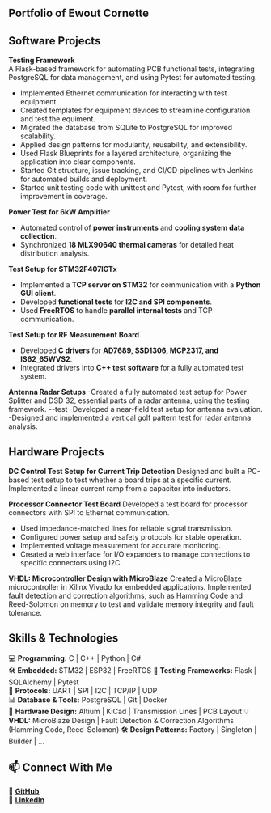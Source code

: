 ## Portfolio of Ewout Cornette 


## Software Projects  

**Testing Framework**  
A Flask-based framework for automating PCB functional tests, integrating PostgreSQL for data management, and using Pytest for automated testing.

- Implemented Ethernet communication for interacting with test equipment.
- Created templates for equipment devices to streamline configuration and test the equiment.
- Migrated the database from SQLite to PostgreSQL for improved scalability.
- Applied design patterns for modularity, reusability, and extensibility.
- Used Flask Blueprints for a layered architecture, organizing the application into clear components.
- Started Git structure, issue tracking, and CI/CD pipelines with Jenkins for automated builds and deployment.
- Started unit testing code with unittest and Pytest, with room for further improvement in coverage.

 **Power Test for 6kW Amplifier**  
- Automated control of **power instruments** and **cooling system data collection**.  
- Synchronized **18 MLX90640 thermal cameras** for detailed heat distribution analysis.  

**Test Setup for STM32F407IGTx**  
- Implemented a **TCP server on STM32** for communication with a **Python GUI client**.  
- Developed **functional tests** for **I2C and SPI components**.  
- Used **FreeRTOS** to handle **parallel internal tests** and TCP communication.  

**Test Setup for RF Measurement Board**  
- Developed **C drivers** for **AD7689, SSD1306, MCP2317, and IS62_65WVS2**.  
- Integrated drivers into **C++ test software** for a fully automated test system. 

**Antenna Radar Setups**
-Created a fully automated test setup for Power Splitter and DSD 32, essential parts of a radar antenna, using the testing framework.
--test
-Developed a near-field test setup for antenna evaluation.
-Designed and implemented a vertical golf pattern test for radar antenna analysis.


## Hardware Projects  

**DC Control Test Setup for Current Trip Detection**
Designed and built a PC-based test setup to test whether a board trips at a specific current.
Implemented a linear current ramp from a capacitor into inductors.

**Processor Connector Test Board**
Developed a test board for processor connectors with SPI to Ethernet communication.

- Used impedance-matched lines for reliable signal transmission.
- Configured power setup and safety protocols for stable operation.
- Implemented voltage measurement for accurate monitoring.
- Created a web interface for I/O expanders to manage connections to specific connectors using I2C.

**VHDL: Microcontroller Design with MicroBlaze**
Created a MicroBlaze microcontroller in Xilinx Vivado for embedded applications. Implemented  fault detection and correction algorithms, such as Hamming Code and Reed-Solomon on memory to test and validate memory integrity and fault tolerance.


## Skills & Technologies  

💻 **Programming:** C | C++ | Python | C#   
🛠 **Embedded:** STM32 | ESP32 | FreeRTOS 
📡 **Testing Frameworks:** Flask | SQLAlchemy | Pytest  
🔗 **Protocols:** UART | SPI | I2C | TCP/IP | UDP  
📊 **Database & Tools:** PostgreSQL | Git | Docker   
🔧 **Hardware Design:** Altium | KiCad | Transmission Lines | PCB Layout 
💡 **VHDL:** MicroBlaze Design | Fault Detection & Correction Algorithms (Hamming Code, Reed-Solomon)
🛠 **Design Patterns:** Factory | Singleton | Builder | ...


## 📫 Connect With Me  

🔗 **[GitHub](https://github.com/ewoutcornette)**  
🔗 **[LinkedIn](https://www.linkedin.com/in/ewout-cornette-ba8992200/)**  
